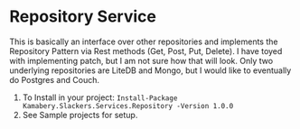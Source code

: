 # Repository Service
This is basically an interface over other repositories and implements the Repository Pattern via Rest methods (Get, Post, Put, Delete).  I have toyed with implementing patch, but I am not sure how that will look.  Only two underlying repositories are LiteDB and Mongo, but I would like to eventually do Postgres and Couch.

1. To Install in your project: `Install-Package Kamabery.Slackers.Services.Repository -Version 1.0.0`
2. See Sample projects for setup.